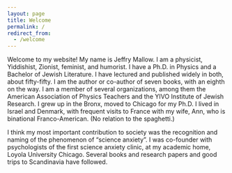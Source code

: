 ```yaml
---
layout: page
title: Welcome
permalink: /
redirect_from:
  - /welcome
---
```



Welcome to my website! My name is Jeffry Mallow. I am a physicist, Yiddishist, Zionist, feminist, and humorist. I have a Ph.D. in Physics and a Bachelor of Jewish Literature.  I have lectured and published widely in both, about fifty-fifty.  I am the author or co-author of seven books, with an eighth on the way.  I am a member of several organizations, among them the American Association of Physics Teachers and the YIVO Institute of Jewish Research. I grew up in the Bronx, moved to Chicago for my Ph.D. I lived in Israel and Denmark, with frequent visits to France with my wife, Ann, who is binational Franco-American. (No relation to the spaghetti.)

I think my most important contribution to society was the recognition and naming of the phenomenon of “science anxiety”. I was co-founder with psychologists of the first science anxiety clinic, at my academic home, Loyola University Chicago.  Several books and research papers and good trips to Scandinavia have followed.

